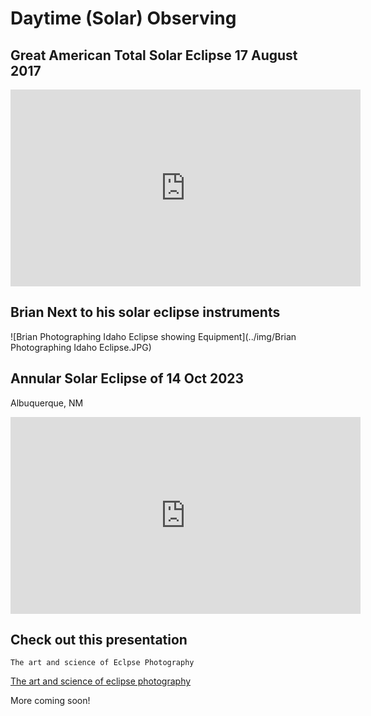 # Daytime (Solar) Observing


## Great American Total Solar Eclipse 17 August 2017

<iframe width="560" height="315" src="https://www.youtube.com/embed/GbsniW4NG88?si=n_z7JG4RwW6Wkqz4" title="YouTube video player" frameborder="0" allow="accelerometer; clipboard-write; encrypted-media; gyroscope; picture-in-picture; web-share" allowfullscreen></iframe>

## Brian Next to his solar eclipse instruments

![Brian Photographing Idaho Eclipse showing Equipment](../img/Brian Photographing Idaho Eclipse.JPG)

## Annular Solar Eclipse of 14 Oct 2023

Albuquerque, NM

<iframe width="560" height="315" src="https://www.youtube.com/embed/wKho_tsoPOg?si=hQA3T71WweC4ZfaR" title="YouTube video player" frameborder="0" allow="accelerometer; autoplay; clipboard-write; encrypted-media; gyroscope; picture-in-picture; web-share" allowfullscreen></iframe>


## Check out this presentation

    The art and science of Eclpse Photography

[The art and science of eclipse photography](https://www.dropbox.com/scl/fi/ase3ciztndtbipvc0od33/Solar-and-Lunar-Centerville-6-Feb-2024.pdf?rlkey=z6fs76b5o3aweoobuh7sks8ka&raw=1)




More coming soon!

